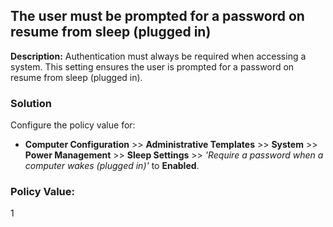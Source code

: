 <h2>The user must be prompted for a password on resume from sleep (plugged in)</h2>
<p><strong>Description:</strong> Authentication must always be required when accessing a system. This setting ensures the user is prompted for a password on resume from sleep (plugged in).</p>

<h3>Solution</h3>
<p>Configure the policy value for:</p>
<ul>
<li><strong>Computer Configuration</strong> >> <strong>Administrative Templates</strong> >> <strong>System</strong> >> <strong>Power Management</strong> >> <strong>Sleep Settings</strong> >> <em>'Require a password when a computer wakes (plugged in)'</em> to <strong>Enabled</strong>.</li>
</ul>

<h3>Policy Value:</h3>
<p>1</p>
